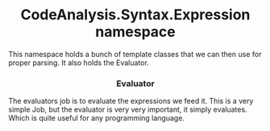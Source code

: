 <h1 align="center"> CodeAnalysis.Syntax.Expression namespace </h1>

This namespace holds a bunch of template classes that we can then use for proper parsing. It also holds the Evaluator.

<h3 align="center"> Evaluator </h2>
The evaluators job is to evaluate the expressions we feed it. This is a very simple Job, but the evaluator is very very important, it simply evaluates. Which is quite useful for any programming language.